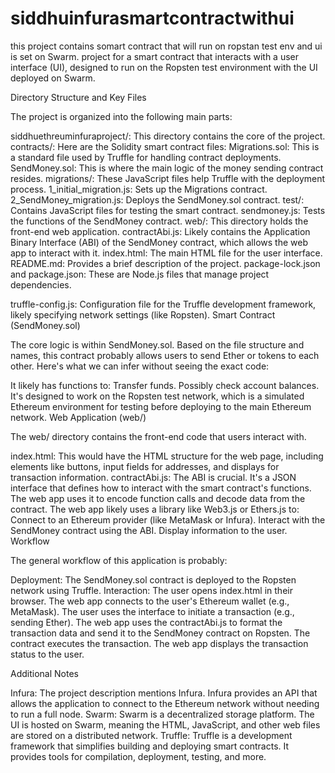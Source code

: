 # siddhuinfurasmartcontractwithui
this project contains somart contract that will run on ropstan test env and ui is set on Swarm.
project for a smart contract that interacts with a user interface (UI), designed to run on the Ropsten test environment with the UI deployed on Swarm.

Directory Structure and Key Files

The project is organized into the following main parts:

siddhuethreuminfuraproject/: This directory contains the core of the project.
contracts/: Here are the Solidity smart contract files:
Migrations.sol: This is a standard file used by Truffle for handling contract deployments.
SendMoney.sol: This is where the main logic of the money sending contract resides.
migrations/: These JavaScript files help Truffle with the deployment process.
1_initial_migration.js: Sets up the Migrations contract.
2_SendMoney_migration.js: Deploys the SendMoney.sol contract.
test/: Contains JavaScript files for testing the smart contract.
sendmoney.js: Tests the functions of the SendMoney contract.
web/: This directory holds the front-end web application.
contractAbi.js: Likely contains the Application Binary Interface (ABI) of the SendMoney contract, which allows the web app to interact with it.
index.html: The main HTML file for the user interface.
README.md: Provides a brief description of the project.
package-lock.json and package.json: These are Node.js files that manage project dependencies.

truffle-config.js: Configuration file for the Truffle development framework, likely specifying network settings (like Ropsten).
Smart Contract (SendMoney.sol)

The core logic is within SendMoney.sol.  Based on the file structure and names, this contract probably allows users to send Ether or tokens to each other.  Here's what we can infer without seeing the exact code:

It likely has functions to:
Transfer funds.
Possibly check account balances.
It's designed to work on the Ropsten test network, which is a simulated Ethereum environment for testing before deploying to the main Ethereum network.
Web Application (web/)

The web/ directory contains the front-end code that users interact with.

index.html: This would have the HTML structure for the web page, including elements like buttons, input fields for addresses, and displays for transaction information.
contractAbi.js: The ABI is crucial. It's a JSON interface that defines how to interact with the smart contract's functions. The web app uses it to encode function calls and decode data from the contract.
The web app likely uses a library like Web3.js or Ethers.js to:
Connect to an Ethereum provider (like MetaMask or Infura).
Interact with the SendMoney contract using the ABI.
Display information to the user.
Workflow

The general workflow of this application is probably:

Deployment: The SendMoney.sol contract is deployed to the Ropsten network using Truffle.
Interaction:
The user opens index.html in their browser.
The web app connects to the user's Ethereum wallet (e.g., MetaMask).
The user uses the interface to initiate a transaction (e.g., sending Ether).
The web app uses the contractAbi.js to format the transaction data and send it to the SendMoney contract on Ropsten.
The contract executes the transaction.
The web app displays the transaction status to the user. 

Additional Notes

Infura: The project description mentions Infura. Infura provides an API that allows the application to connect to the Ethereum network without needing to run a full node.
Swarm: Swarm is a decentralized storage platform. The UI is hosted on Swarm, meaning the HTML, JavaScript, and other web files are stored on a distributed network.
Truffle: Truffle is a development framework that simplifies building and deploying smart contracts. It provides tools for compilation, deployment, testing, and more.

